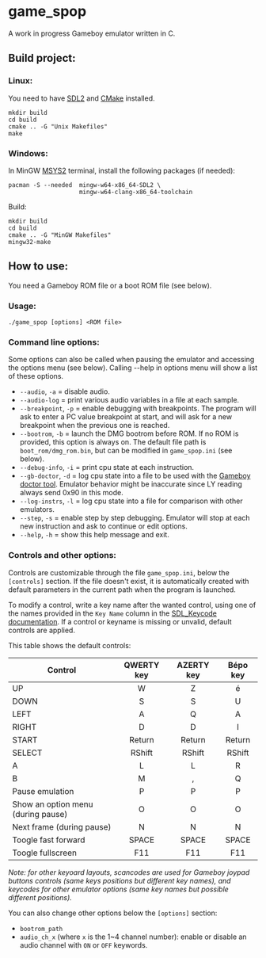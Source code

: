 # game_spop
A work in progress Gameboy emulator written in C.

## Build project:

### Linux:

You need to have [SDL2](https://wiki.libsdl.org/SDL2/Installation) and [CMake](https://cmake.org/) installed.

```console
mkdir build
cd build
cmake .. -G "Unix Makefiles"
make
```

### Windows:

In MinGW [MSYS2](https://www.msys2.org/) terminal, install the following packages (if needed):
```console
pacman -S --needed  mingw-w64-x86_64-SDL2 \
                    mingw-w64-clang-x86_64-toolchain  
```
Build:
```console
mkdir build
cd build
cmake .. -G "MinGW Makefiles"
mingw32-make
```

## How to use:

You need a Gameboy ROM file or a boot ROM file (see below).

### Usage:
```console
./game_spop [options] <ROM file>
```

### Command line options:

Some options can also be called when pausing the emulator and accessing the options menu (see below).
Calling --help in options menu will show a list of these options.


* `--audio`, `-a`           = disable audio.
* `--audio-log`             = print various audio variables in a file at each sample.
* `--breakpoint`, `-p`      = enable debugging with breakpoints. The program will
                              ask to enter a PC value breakpoint at start, and will
                              ask for a new breakpoint when the previous one is
                              reached.
* `--bootrom`, `-b`         = launch the DMG bootrom before ROM. If no ROM is
                              provided, this option is always on. The default file path is
                              `boot_rom/dmg_rom.bin`, but can be modified in `game_spop.ini` 
                              (see below).
* `--debug-info`, `-i`      = print cpu state at each instruction.
* `--gb-doctor`, `-d`       = log cpu state into a file to be used with the [Gameboy
                            doctor tool](https://github.com/robert/gameboy-doctor).
                            Emulator behavior might be inaccurate since LY reading always send 0x90 in
                            this mode.
* `--log-instrs`, `-l`  = log cpu state into a file for comparison with other
                        emulators.
* `--step`, `-s`        = enable step by step debugging. Emulator will stop
                          at each new instruction and ask to continue or edit options.
* `--help`, `-h`        = show this help message and exit.

### Controls and other options:

Controls are customizable through the file `game_spop.ini`, below the `[controls]` section. If the file doesn't exist, it is 
automatically created with default parameters in the current path when the program is launched.

To modify a control, write a key name after the wanted control, using one of the names provided in the
`Key Name` column in the [SDL_Keycode documentation](https://wiki.libsdl.org/SDL2/SDL_Keycode). If a control
or keyname is missing or unvalid, default controls are applied.

This table shows the default controls:

Control                             | QWERTY key | AZERTY key | Bépo key
---                                 | :---:      | :---:      | :---:
UP                                  | W          | Z          | é
DOWN                                | S          | S          | U
LEFT                                | A          | Q          | A
RIGHT                               | D          | D          | I
START                               | Return     | Return     | Return
SELECT                              | RShift     | RShift     | RShift
A                                   | L          | L          | R
B                                   | M          | ,          | Q
Pause emulation                     | P          | P          | P
Show an option menu (during pause)  | O          | O          | O
Next frame (during pause)           | N          | N          | N
Toogle fast forward                 | SPACE      | SPACE      | SPACE
Toogle fullscreen                   | F11        | F11        | F11

*Note: for other keyoard layouts, scancodes are used for Gameboy joypad buttons controls (same keys positions 
but different key names), and keycodes for other emulator options (same key names but possible different positions).*

You can also change other options below the `[options]` section:
* `bootrom_path`
* `audio_ch_x` (where `x` is the 1~4 channel number): enable or disable an audio channel with `ON` or `OFF` keywords.
